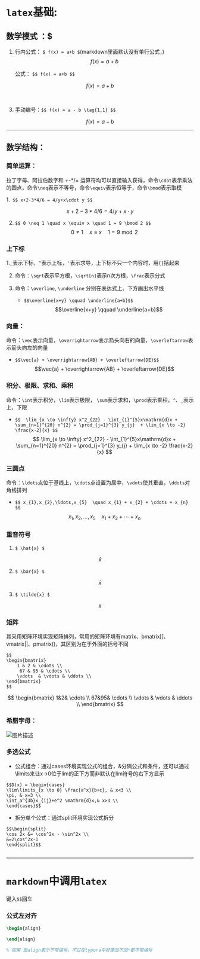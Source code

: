 

# `latex`基础:
## 数学模式 ：$
1. 行内公式： `$ f(x) = a+b $`(markdown里面默认没有单行公式，)
$$
     f(x) = a + b
$$


     公式： ` $$ f(x) = a+b $$ `

$$ f(x) = a+b $$

​                                                            

3. 手动编号：`$$ f(x) = a - b \tag{1,1} $$`

$$ f(x) = a - b \tag{1,1} $$

---
## 数学结构：
### 简单运算：
拉丁字母、阿拉伯数字和 +-*/= 运算符均可以直接输入获得，命令`\cdot`表示乘法的圆点，命令`\neq`表示不等号，命令`\equiv`表示恒等于，命令`\bmod`表示取模

1.` $$ x+2-3*4/6 = 4/y+x\cdot y $$`

$$ x+2-3*4/6 = 4/y+x\cdot y $$

2. `$$ 0 \neq 1 \quad x \equiv x \quad 1 = 9 \bmod 2 $$`
$$ 0 \neq 1 \quad x \equiv x \quad 1 = 9 \bmod 2 $$

### 上下标
1.`_`表示下标，`^`表示上标，`'`表示求导，上下标不只一个内容时，用`{}`括起来

2. 命令：`\sqrt`表示平方根，`\sqrt[n]`表示n次方根，`\frac`表示分式

3. 命令：`\overline`, `\underline` 分别在表达式上、下方画出水平线
   * `$$\overline{x+y} \qquad \underline{a+b}$$`
   $$\overline{x+y} \qquad \underline{a+b}$$

### 向量：
 命令：`\vec`表示向量，`\overrightarrow`表示箭头向右的向量，`\overleftarrow`表示箭头向左的向量
   * `$$\vec{a} + \overrightarrow{AB} + \overleftarrow{DE}$$`
      $$\vec{a} + \overrightarrow{AB} + \overleftarrow{DE}$$

### 积分、极限、求和、乘积
命令：`\int`表示积分，`\lim`表示极限， `\sum`表示求和，`\prod`表示乘积，`^`、`_`表示上、下限
   * `$$  \lim_{x \to \infty} x^2_{22} - \int_{1}^{5}x\mathrm{d}x + \sum_{n=1}^{20} n^{2} = \prod_{j=1}^{3} y_{j}  + \lim_{x \to -2} \frac{x-2}{x} $$`
$$  \lim_{x \to \infty} x^2_{22} - \int_{1}^{5}x\mathrm{d}x + \sum_{n=1}^{20} n^{2} = \prod_{j=1}^{3} y_{j}  + \lim_{x \to -2} \frac{x-2}{x} $$

### 三圆点
命令：`\ldots`点位于基线上，`\cdots`点设置为居中，`\vdots`使其垂直，`\ddots`对角线排列
* `$$ x_{1},x_{2},\ldots,x_{5}  \quad x_{1} + x_{2} + \cdots + x_{n} $$`
$$ x_{1},x_{2},\ldots,x_{5}  \quad x_{1} + x_{2} + \cdots + x_{n} $$


### 重音符号
1. `$ \hat{x} $`

$$
\hat{x}
$$



2. `$ \bar{x} $`

$$
\bar{x}
$$



3. `$ \tilde{x} $`

$$
\tilde{x}
$$



### 矩阵
其采用矩阵环境实现矩阵排列，常用的矩阵环境有matrix、bmatrix[]、vmatrix||、pmatrix()，其区别为在于外面的括号不同
```
$$ 
\begin{bmatrix}
    1 & 2 & \cdots \\
     67 & 95 & \cdots \\
    \vdots  & \vdots & \ddots \\
\end{bmatrix} 
$$
```

$$
\begin{bmatrix}
1&2& \cdots \\
67&95& \cdots \\
\vdots & \vdots & \ddots \\
\end{bmatrix}
$$





### 希腊字母：

![图片描述](https://pic1.zhimg.com/v2-da3e717cf670582fbfbdddee33073524_b.jpg)

### 多选公式
* 公式组合：通过cases环境实现公式的组合，&分隔公式和条件，还可以通过\limits来让x→0位于lim的正下方而非默认在lim符号的右下方显示

```
$$D(x) = \begin{cases}
\lim\limits_{x \to 0} \frac{a^x}{b+c}, & x<3 \\
\pi, & x=3 \\
\int_a^{3b}x_{ij}+e^2 \mathrm{d}x,& x>3 \\
\end{cases}$$
```

* 拆分单个公式：通过split环境实现公式拆分

```
$$\begin{split}
\cos 2x &= \cos^2x - \sin^2x \\
&=2\cos^2x-1
\end{split}$$
```


```python

```

---



# `markdown`中调用`latex`

键入`$$`回车

### 公式左对齐

```latex
\begin{align}

\end{align}

% 如果 是align表示不带编号，不过在typora中好像加不加*都不带编号
```

